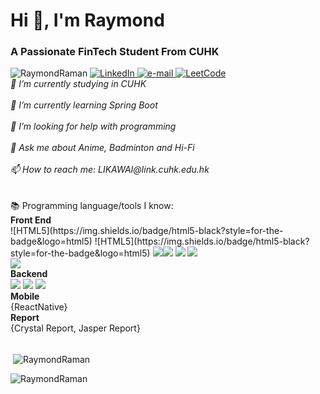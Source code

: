 <h1>Hi 👋, I'm Raymond</h1>
<h3>A Passionate FinTech Student From CUHK</h3>
<img src="https://komarev.com/ghpvc/?username=RaymondRaman&label=Profile%20views&color=0e75b6&style=flat" alt="RaymondRaman"/> 
<a href="https://www.linkedin.com/in/raymond-li-563a08249/">
    <img src="https://img.shields.io/badge/LinkedIn-blue?style=flat-square&logo=linkedin" alt="LinkedIn">
</a>
<a href="LIKAWAI@link.cuhk.edu.hk">
    <img src="https://img.shields.io/badge/Email-blue?style=flat-square&logo=gmail&logoColor=white" alt="e-mail">
</a>
<a href="https://leetcode.com/RaymondRaman/">
    <img src="https://img.shields.io/badge/LeetCode-blue?style=flat-square&logo=LeetCode" alt="LeetCode">
</a><br>
<i>
    🔭 I’m currently studying in CUHK<br><br>
    🌱 I’m currently learning Spring Boot<br><br>
    🤔 I’m looking for help with programming<br><br>
    💬 Ask me about Anime, Badminton and Hi-Fi<br><br>
    📫 How to reach me: LIKAWAI@link.cuhk.edu.hk<br><br>
</i><br>
📚 Programming language/tools I know: 
<br>
<Strong>Front End</Strong>
<br>
![HTML5](https://img.shields.io/badge/html5-black?style=for-the-badge&logo=html5)
![HTML5](https://img.shields.io/badge/html5-black?style=for-the-badge&logo=html5)
<img src="https://img.shields.io/badge/html5-black?style=for-the-badge&logo=html5"><img src="https://img.shields.io/badge/css3-black?style=for-the-badge&logo=css3">
<img src="https://img.shields.io/badge/javascript-black?style=for-the-badge&logo=javascript">
<img src="https://img.shields.io/badge/react-black?style=for-the-badge&logo=react">
<br>
<img src="https://github.com/RaymondRaman/RaymondRaman/assets/107023977/845a9508-4a32-4f6a-bd14-fdb6af75e02e">
<br>
<Strong>Backend</Strong>
<br>
<img src="https://img.shields.io/badge/python-black?style=for-the-badge&logo=python">
<img src="https://img.shields.io/badge/java-black?style=for-the-badge&logo=openjdk">
<img src="https://img.shields.io/badge/c-black?style=for-the-badge&logo=c">
<br>
<Strong>Mobile</Strong>
<br>
{ReactNative}
<br>
<Strong>Report</Strong>
<br>
{Crystal Report, Jasper Report}
<p><br>&nbsp;<img align="center" src="https://github-readme-stats.vercel.app/api/top-langs?username=RaymondRaman&show_icons=true&locale=en&layout=compact" alt="RaymondRaman" /></p>
<p><img align="center" src="https://github-readme-streak-stats.herokuapp.com/?user=RaymondRaman&" alt="RaymondRaman" /></p>

